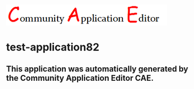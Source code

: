 ![CAE](https://github.com/cae-community-application-editor/CAE-Deployment-Temp/blob/master/img/logo.png)  

test-application82
===================


This application was automatically generated by the Community Application Editor CAE.  
---------------
